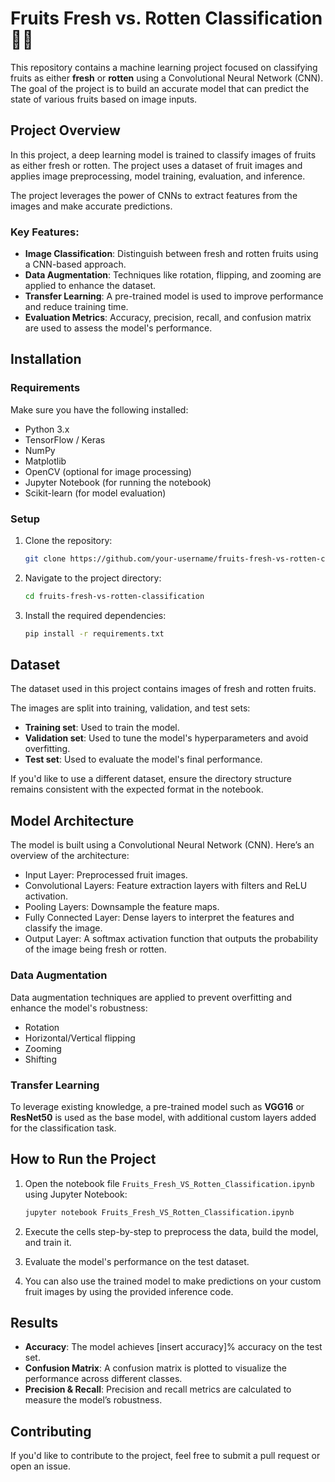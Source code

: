 # Fruits Fresh vs. Rotten Classification 🍏🍎

This repository contains a machine learning project focused on classifying fruits as either **fresh** or **rotten** using a Convolutional Neural Network (CNN). The goal of the project is to build an accurate model that can predict the state of various fruits based on image inputs.

## Project Overview

In this project, a deep learning model is trained to classify images of fruits as either fresh or rotten. The project uses a dataset of fruit images and applies image preprocessing, model training, evaluation, and inference.

The project leverages the power of CNNs to extract features from the images and make accurate predictions. 

### Key Features:
- **Image Classification**: Distinguish between fresh and rotten fruits using a CNN-based approach.
- **Data Augmentation**: Techniques like rotation, flipping, and zooming are applied to enhance the dataset.
- **Transfer Learning**: A pre-trained model is used to improve performance and reduce training time.
- **Evaluation Metrics**: Accuracy, precision, recall, and confusion matrix are used to assess the model's performance.

## Installation

### Requirements

Make sure you have the following installed:

- Python 3.x
- TensorFlow / Keras
- NumPy
- Matplotlib
- OpenCV (optional for image processing)
- Jupyter Notebook (for running the notebook)
- Scikit-learn (for model evaluation)

### Setup

1. Clone the repository:
    ```bash
    git clone https://github.com/your-username/fruits-fresh-vs-rotten-classification.git
    ```
2. Navigate to the project directory:
    ```bash
    cd fruits-fresh-vs-rotten-classification
    ```
3. Install the required dependencies:
    ```bash
    pip install -r requirements.txt
    ```

## Dataset

The dataset used in this project contains images of fresh and rotten fruits.

The images are split into training, validation, and test sets:
- **Training set**: Used to train the model.
- **Validation set**: Used to tune the model's hyperparameters and avoid overfitting.
- **Test set**: Used to evaluate the model's final performance.

If you'd like to use a different dataset, ensure the directory structure remains consistent with the expected format in the notebook.

## Model Architecture

The model is built using a Convolutional Neural Network (CNN). Here’s an overview of the architecture:
- Input Layer: Preprocessed fruit images.
- Convolutional Layers: Feature extraction layers with filters and ReLU activation.
- Pooling Layers: Downsample the feature maps.
- Fully Connected Layer: Dense layers to interpret the features and classify the image.
- Output Layer: A softmax activation function that outputs the probability of the image being fresh or rotten.

### Data Augmentation

Data augmentation techniques are applied to prevent overfitting and enhance the model's robustness:
- Rotation
- Horizontal/Vertical flipping
- Zooming
- Shifting

### Transfer Learning

To leverage existing knowledge, a pre-trained model such as **VGG16** or **ResNet50** is used as the base model, with additional custom layers added for the classification task.

## How to Run the Project

1. Open the notebook file `Fruits_Fresh_VS_Rotten_Classification.ipynb` using Jupyter Notebook:
    ```bash
    jupyter notebook Fruits_Fresh_VS_Rotten_Classification.ipynb
    ```
2. Execute the cells step-by-step to preprocess the data, build the model, and train it.

3. Evaluate the model's performance on the test dataset.

4. You can also use the trained model to make predictions on your custom fruit images by using the provided inference code.

## Results

- **Accuracy**: The model achieves [insert accuracy]% accuracy on the test set.
- **Confusion Matrix**: A confusion matrix is plotted to visualize the performance across different classes.
- **Precision & Recall**: Precision and recall metrics are calculated to measure the model’s robustness.

## Contributing

If you'd like to contribute to the project, feel free to submit a pull request or open an issue.

